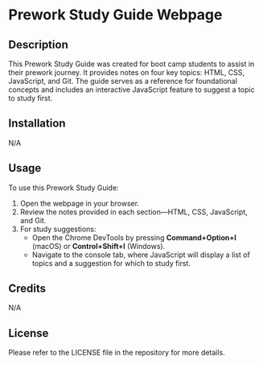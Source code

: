 # Prework Study Guide Webpage

## Description

This Prework Study Guide was created for boot camp students to assist in their prework journey. It provides notes on four key topics: HTML, CSS, JavaScript, and Git. The guide serves as a reference for foundational concepts and includes an interactive JavaScript feature to suggest a topic to study first.

## Installation

N/A

## Usage

To use this Prework Study Guide:  
1. Open the webpage in your browser.  
2. Review the notes provided in each section—HTML, CSS, JavaScript, and Git.  
3. For study suggestions:  
   - Open the Chrome DevTools by pressing **Command+Option+I** (macOS) or **Control+Shift+I** (Windows).  
   - Navigate to the console tab, where JavaScript will display a list of topics and a suggestion for which to study first.

## Credits

N/A

## License

Please refer to the LICENSE file in the repository for more details.

